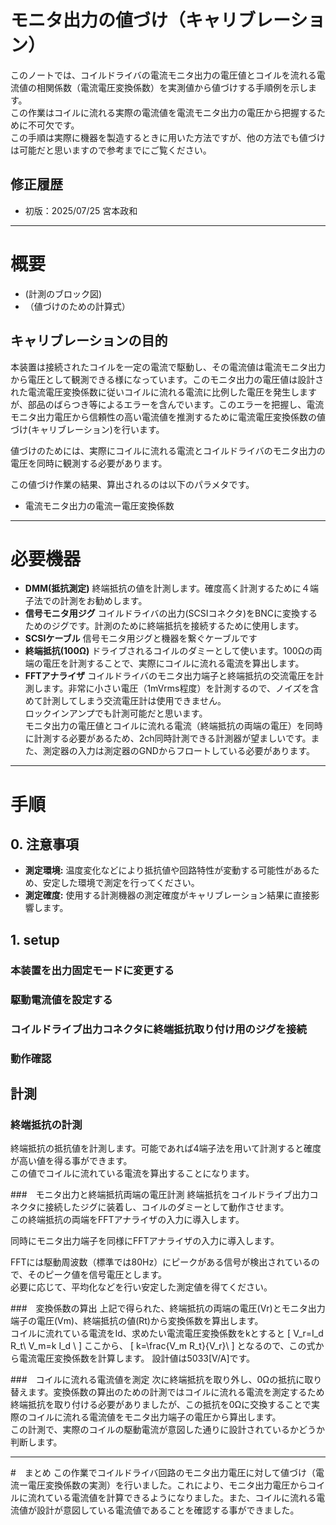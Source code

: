 # モニタ出力の値づけ（キャリブレーション）
このノートでは、コイルドライバの電流モニタ出力の電圧値とコイルを流れる電流値の相関係数（電流電圧変換係数）を実測値から値づけする手順例を示します。  
この作業はコイルに流れる実際の電流値を電流モニタ出力の電圧から把握するために不可欠です。  
この手順は実際に機器を製造するときに用いた方法ですが、他の方法でも値づけは可能だと思いますので参考までにご覧ください。</br>

## 修正履歴
- 初版：2025/07/25  宮本政和
---
# 概要
- (計測のブロック図)
- （値づけのための計算式）
## キャリブレーションの目的

本装置は接続されたコイルを一定の電流で駆動し、その電流値は電流モニタ出力から電圧として観測できる様になっています。このモニタ出力の電圧値は設計された電流電圧変換係数に従いコイルに流れる電流に比例した電圧を発生しますが、部品のばらつき等によるエラーを含んでいます。このエラーを把握し、電流モニタ出力電圧から信頼性の高い電流値を推測するために電流電圧変換係数の値づけ(キャリブレーション)を行います。


値づけのためには、実際にコイルに流れる電流とコイルドライバのモニタ出力の電圧を同時に観測する必要があります。  

この値づけ作業の結果、算出されるのは以下のパラメタです。
- 電流モニタ出力の電流ー電圧変換係数 

---

# 必要機器
- **DMM(抵抗測定)**
  終端抵抗の値を計測します。確度高く計測するために４端子法での計測をお勧めします。
- **信号モニタ用ジグ**
  コイルドライバの出力(SCSIコネクタ)をBNCに変換するためのジグです。計測のために終端抵抗を接続するために使用します。</br>
- **SCSIケーブル**
  信号モニタ用ジグと機器を繋ぐケーブルです</br>
- **終端抵抗(100Ω)**
    ドライブされるコイルのダミーとして使います。100Ωの両端の電圧を計測することで、実際にコイルに流れる電流を算出します。</br>
- **FFTアナライザ**
  コイルドライバのモニタ出力端子と終端抵抗の交流電圧を計測します。非常に小さい電圧（1mVrms程度）を計測するので、ノイズを含めて計測してしまう交流電圧計は使用できません。  
  ロックインアンプでも計測可能だと思います。  
  モニタ出力の電圧値とコイルに流れる電流（終端抵抗の両端の電圧）を同時に計測する必要があるため、2ch同時計測できる計測器が望ましいです。また、測定器の入力は測定器のGNDからフロートしている必要があります。  

---

# 手順

## 0. 注意事項

* **測定環境:** 温度変化などにより抵抗値や回路特性が変動する可能性があるため、安定した環境で測定を行ってください。
* **測定確度:** 使用する計測機器の測定確度がキャリブレーション結果に直接影響します。
## 1. setup
### 本装置を出力固定モードに変更する
### 駆動電流値を設定する
### コイルドライブ出力コネクタに終端抵抗取り付け用のジグを接続
### 動作確認


## 計測
### 終端抵抗の計測
終端抵抗の抵抗値を計測します。可能であれば4端子法を用いて計測すると確度が高い値を得る事ができます。  
この値でコイルに流れている電流を算出することになります。

###　モニタ出力と終端抵抗両端の電圧計測
終端抵抗をコイルドライブ出力コネクタに接続したジグに装着し、コイルのダミーとして動作させます。  
この終端抵抗の両端をFFTアナライザの入力に導入します。

同時にモニタ出力端子を同様にFFTアナライザの入力に導入します。

FFTには駆動周波数（標準では80Hz）にピークがある信号が検出されているので、そのピーク値を信号電圧とします。  
必要に応じて、平均化などを行い安定した測定値を得てください。

###　変換係数の算出
上記で得られた、終端抵抗の両端の電圧(Vr)とモニタ出力端子の電圧(Vm)、終端抵抗の値(Rt)から変換係数を算出します。  
コイルに流れている電流をId、求めたい電流電圧変換係数をkとすると
\[
  V_r=I_d R_t\\
  V_m=k I_d \\
 \]
 ここから、
 \[
  k=\frac{V_m R_t}{V_r}\\
 \]
となるので、この式から電流電圧変換係数を計算します。
設計値は5033[V/A]です。

###　コイルに流れる電流値を測定
次に終端抵抗を取り外し、0Ωの抵抗に取り替えます。変換係数の算出のための計測ではコイルに流れる電流を測定するため終端抵抗を取り付ける必要がありましたが、この抵抗を0Ωに交換することで実際のコイルに流れる電流値をモニタ出力端子の電圧から算出します。  
この計測で、実際のコイルの駆動電流が意図した通りに設計されているかどうか判断します。

---

#　まとめ
この作業でコイルドライバ回路のモニタ出力電圧に対して値づけ（電流ー電圧変換係数の実測）を行いました。これにより、モニタ出力電圧からコイルに流れている電流値を計算できるようになりました。また、コイルに流れる電流値が設計が意図している電流値であることを確認する事ができました。


<!-- ---
## モニタ回路のキャリブレーション：正確な電流値の把握のために

この解説文では、定電流回路に付属するモニタ回路のキャリブレーション（値づけ）方法についてご説明します。この作業は、コイルに流れる実際の電流値を、モニタ回路の出力電圧から正確に把握するために不可欠です。

---

### 1. キャリブレーションの目的

定電流回路は、コイルに一定の電流を供給するように設計されていますが、モニタ回路が出力する電圧値が、必ずしも実際の電流値を正確に反映しているとは限りません。この誤差を修正し、モニタ回路の出力電圧から信頼性の高い電流値を得るためにキャリブレーションを行います。

---

### 2. キャリブレーションに必要なもの

* **定電流回路本体:** モニタ回路が付属している装置。
* **高精度抵抗:** コイルの代わりに接続し、既知の抵抗値に基づいて電流値を測定するために使用します。抵抗値は、想定される電流値範囲で十分な電圧降下が得られるように選択してください。
* **高精度電圧計（マルチメータ）:** 高精度抵抗の両端電圧、およびモニタ回路の出力電圧を測定するために使用します。
* **接続ケーブル:** 各機器を適切に接続するためのケーブル。 -->

<!-- ---

### 3. キャリブレーションの手順

#### 3.1. 測定準備

1.  **コイルの取り外しと抵抗の接続:** 定電流回路から実際のコイルを取り外し、その代わりに高精度抵抗を接続します。この抵抗に流れる電流が、実測される電流の基準となります。
2.  **電圧計の接続:**
    * 一つ目の電圧計を高精度抵抗の両端に並列に接続します。この電圧計で測定される電圧と抵抗値から、抵抗に流れる電流（＝コイルに流れると見なす電流）を算出します。
    * 二つ目の電圧計をモニタ回路の出力端子に接続します。

#### 3.2. 電流値と出力電圧の測定

1.  **電流設定と測定:** 定電流回路の電流設定を段階的に変化させ、それぞれの設定値で以下の測定を同時に行います。
    * 高精度抵抗の両端電圧 ($V_R$) を測定します。
    * モニタ回路の出力電圧 ($V_{MON}$) を測定します。
2.  **実電流値の算出:** 測定した高精度抵抗の電圧 ($V_R$) と抵抗値 ($R$) から、オームの法則（$I = V_R / R$）を用いて、その時の実際の電流値 ($I_{ACTUAL}$) を算出します。

#### 3.3. データ分析とキャリブレーションカーブの作成

1.  **データ記録:** 各電流設定値における $I_{ACTUAL}$ と $V_{MON}$ のペアを記録します。
2.  **グラフ作成:** 縦軸に $I_{ACTUAL}$、横軸に $V_{MON}$ をとり、測定データをプロットします。
3.  **近似曲線の導出:** プロットされた点から、直線または多項式などの近似曲線を導き出します。この近似曲線が、モニタ回路の出力電圧 ($V_{MON}$) から実際の電流値 ($I_{ACTUAL}$) を推定するためのキャリブレーションカーブとなります。理想的には、直線的な関係が得られるはずです。

---

### 4. キャリブレーション結果の活用

キャリブレーションカーブが得られれば、以降はモニタ回路の出力電圧 ($V_{MON}$) を測定するだけで、その時のコイルに流れる実際の電流値を推定できるようになります。これにより、装置の動作状況をより正確に把握し、制御することが可能になります。

---

### 5. 注意事項

* **測定環境:** 温度変化などにより抵抗値や回路特性が変動する可能性があるため、安定した環境で測定を行ってください。
* **測定精度:** 使用する電圧計や抵抗の精度がキャリブレーション結果に直接影響します。可能な限り高精度の機器を使用してください。
* **定期的な再キャリブレーション:** 装置の使用状況や経年変化によって特性が変化する可能性があるため、定期的な再キャリブレーションを推奨します。

---

ご不明な点がございましたら、お気軽にお尋ねください。 -->